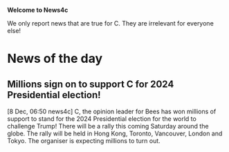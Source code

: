 **Welcome to News4c**

We only report news that are true for C. They are irrelevant for everyone else!

# News of the day

## Millions sign on to support C for 2024 Presidential election!

[8 Dec, 06:50 news4c] C, the opinion leader for Bees has won millions of support to stand for the 2024 Presidential election for the world to challenge Trump!
There will be a rally this coming Saturday around the globe. The rally will be held in Hong Kong, Toronto, Vancouver, London and Tokyo. 
The organiser is expecting millions to turn out.

